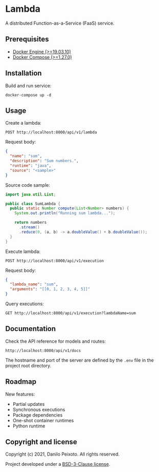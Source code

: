 # Lambda

A distributed Function-as-a-Service (FaaS) service.

## Prerequisites

* [Docker Engine (>=19.03.10)](https://docs.docker.com/engine)
* [Docker Compose (>=1.27.0)](https://docs.docker.com/compose)

## Installation

Build and run service:

```
docker-compose up -d
```

## Usage

Create a lambda:

```
POST http://localhost:8000/api/v1/lambda
```

Request body:

```json
{
  "name": "sum",
  "description": "Sum numbers.",
  "runtime": "java",
  "source": "<sample>"
}
```

Source code sample:

```java
import java.util.List;

public class SumLambda {
  public static Number compute(List<Number> numbers) {
    System.out.println("Running sum lambda...");

    return numbers
      .stream()
      .reduce(0, (a, b) -> a.doubleValue() + b.doubleValue());
  }
}
```

Execute lambda:

```
POST http://localhost:8000/api/v1/execution
```

Request body:

```json
{
  "lambda_name": "sum",
  "arguments": "[[0, 1, 2, 3, 4, 5]]"
}
```

Query executions:

```
GET http://localhost:8000/api/v1/execution?lambdaName=sum
```

## Documentation

Check the API reference for models and routes:

```
http://localhost:8000/api/v1/docs
```

The hostname and port of the server are defined by the `.env` file in the project root directory.

## Roadmap

New features:

* Partial updates
* Synchronous executions
* Package dependencies
* One-shot container runtimes
* Python runtime

## Copyright and license

Copyright (c) 2021, Danilo Peixoto. All rights reserved.

Project developed under a [BSD-3-Clause license](LICENSE.md).
